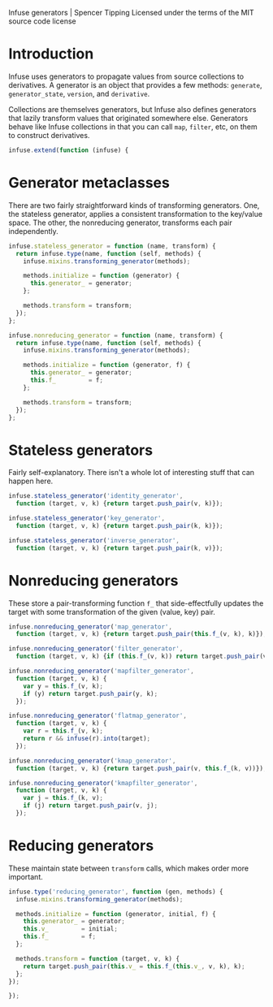 Infuse generators | Spencer Tipping
Licensed under the terms of the MIT source code license

# Introduction

Infuse uses generators to propagate values from source collections to
derivatives. A generator is an object that provides a few methods: `generate`,
`generator_state`, `version`, and `derivative`.

Collections are themselves generators, but Infuse also defines generators that
lazily transform values that originated somewhere else. Generators behave like
Infuse collections in that you can call `map`, `filter`, etc, on them to
construct derivatives.

```js
infuse.extend(function (infuse) {
```

# Generator metaclasses

There are two fairly straightforward kinds of transforming generators. One, the
stateless generator, applies a consistent transformation to the key/value
space. The other, the nonreducing generator, transforms each pair
independently.

```js
infuse.stateless_generator = function (name, transform) {
  return infuse.type(name, function (self, methods) {
    infuse.mixins.transforming_generator(methods);
```

```js
    methods.initialize = function (generator) {
      this.generator_ = generator;
    };
```

```js
    methods.transform = transform;
  });
};
```

```js
infuse.nonreducing_generator = function (name, transform) {
  return infuse.type(name, function (self, methods) {
    infuse.mixins.transforming_generator(methods);
```

```js
    methods.initialize = function (generator, f) {
      this.generator_ = generator;
      this.f_         = f;
    };
```

```js
    methods.transform = transform;
  });
};
```

# Stateless generators

Fairly self-explanatory. There isn't a whole lot of interesting stuff that can
happen here.

```js
infuse.stateless_generator('identity_generator',
  function (target, v, k) {return target.push_pair(v, k)});
```

```js
infuse.stateless_generator('key_generator',
  function (target, v, k) {return target.push_pair(k, k)});
```

```js
infuse.stateless_generator('inverse_generator',
  function (target, v, k) {return target.push_pair(k, v)});
```

# Nonreducing generators

These store a pair-transforming function `f_` that side-effectfully updates the
target with some transformation of the given (value, key) pair.

```js
infuse.nonreducing_generator('map_generator',
  function (target, v, k) {return target.push_pair(this.f_(v, k), k)});
```

```js
infuse.nonreducing_generator('filter_generator',
  function (target, v, k) {if (this.f_(v, k)) return target.push_pair(v, k)});
```

```js
infuse.nonreducing_generator('mapfilter_generator',
  function (target, v, k) {
    var y = this.f_(v, k);
    if (y) return target.push_pair(y, k);
  });
```

```js
infuse.nonreducing_generator('flatmap_generator',
  function (target, v, k) {
    var r = this.f_(v, k);
    return r && infuse(r).into(target);
  });
```

```js
infuse.nonreducing_generator('kmap_generator',
  function (target, v, k) {return target.push_pair(v, this.f_(k, v))});
```

```js
infuse.nonreducing_generator('kmapfilter_generator',
  function (target, v, k) {
    var j = this.f_(k, v);
    if (j) return target.push_pair(v, j);
  });
```

# Reducing generators

These maintain state between `transform` calls, which makes order more
important.

```js
infuse.type('reducing_generator', function (gen, methods) {
  infuse.mixins.transforming_generator(methods);
```

```js
  methods.initialize = function (generator, initial, f) {
    this.generator_ = generator;
    this.v_         = initial;
    this.f_         = f;
  };
```

```js
  methods.transform = function (target, v, k) {
    return target.push_pair(this.v_ = this.f_(this.v_, v, k), k);
  };
});
```

```js
});

```
